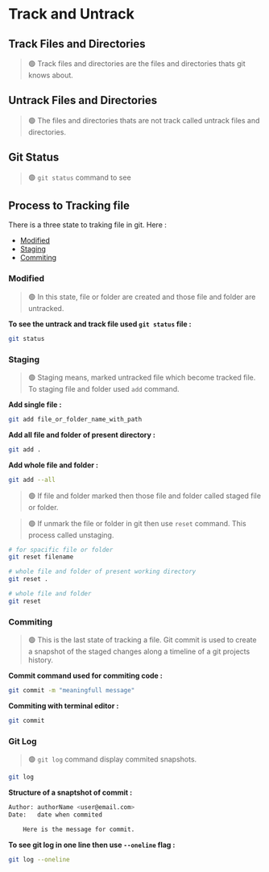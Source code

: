 Track and Untrack
=================

## Track Files and Directories

> 🟢 Track files and directories are the files and directories thats git knows about.

## Untrack Files and Directories

> 🟢 The files and directories thats are not track called untrack files and directories.

## Git Status

> 🟢 `git status` command to see 

## Process to Tracking file

There is a three state to traking file in git. Here : 

- [Modified](#modified)
- [Staging](#staging)
- [Commiting](#commiting)

### Modified

> 🟢 In this state, file or folder are created and those file and folder are untracked.

**To see the untrack and track file used `git status` file :**

```bash
git status
```


### Staging

> 🟢 Staging means, marked untracked file which become tracked file. To staging file and folder used `add` command.


**Add single file :**
```bash
git add file_or_folder_name_with_path
```

**Add all file and folder of present directory :**
```bash
git add .
```

**Add whole file and folder :**
```bash
git add --all
```

> 🟢 If file and folder marked then those file and folder called staged file or folder.

> 🟢 If unmark the file or folder in git then use `reset` command. This process called unstaging.

```bash
# for spacific file or folder
git reset filename

# whole file and folder of present working directory
git reset .

# whole file and folder
git reset 
```

### Commiting

> 🟢 This is the last state of tracking a file. Git commit is used to create a snapshot of the staged changes along a timeline of a git projects history.

**Commit command used for commiting code :**

```bash
git commit -m "meaningfull message"
```

**Commiting with terminal editor :**
```bash
git commit
```

### Git Log

> 🟢 `git log` command display commited snapshots. 

```bash
git log
```

**Structure of a snaptshot of commit :**
```bash
Author: authorName <user@email.com>
Date:   date when commited

    Here is the message for commit.
```

**To see git log in one line then use `--oneline` flag :**
```bash
git log --oneline
```

